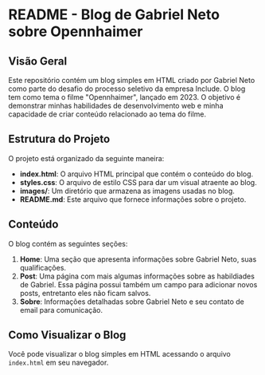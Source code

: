 # README - Blog de Gabriel Neto sobre Opennhaimer

## Visão Geral
Este repositório contém um blog simples em HTML criado por Gabriel Neto como parte do desafio do processo seletivo da empresa Include. O blog tem como tema o filme "Opennhaimer", lançado em 2023. O objetivo é demonstrar minhas habilidades de desenvolvimento web e minha capacidade de criar conteúdo relacionado ao tema do filme.
    
## Estrutura do Projeto
O projeto está organizado da seguinte maneira:

- **index.html**: O arquivo HTML principal que contém o conteúdo do blog.
- **styles.css**: O arquivo de estilo CSS para dar um visual atraente ao blog.
- **images/**: Um diretório que armazena as imagens usadas no blog.
- **README.md**: Este arquivo que fornece informações sobre o projeto.

## Conteúdo
O blog contém as seguintes seções:

1. **Home**: Uma seção que apresenta informações sobre Gabriel Neto, suas qualificações.
2. **Post**: Uma página com mais algumas informações sobre as habildiades de Gabriel. Essa página possui também um campo para adicionar novos posts, entretanto eles não ficam salvos.
3. **Sobre**: Informações detalhadas sobre Gabriel Neto e seu contato de email para comunicação.

## Como Visualizar o Blog
Você pode visualizar o blog simples em HTML acessando o arquivo `index.html` em seu navegador.
